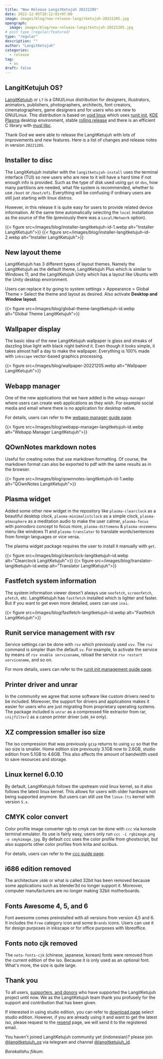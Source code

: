```yaml
---
title: "New Release LangitKetujuh 20221205"
date: 2022-12-05T18:12:01+07:00
image: images/blog/new-release-langitketujuh-20221205.jpg
opengraph:
  image: images/blog/new-release-langitketujuh-20221205.jpg
# post type (regular/featured)
type: "regular"
description: ""
author: "LangitKetujuh"
categories:
  - release
tag:
  - os
draft: false
---
```


## LangitKetujuh OS?

[LangitKetujuh](https://langitketujuh.id) or `L7` is a GNU/Linux distribution for designers, illustrators, animators, publishers, photographers, architects, font creators, cinematographers, game designers and for users who are new to GNU/Linux. This distribution is based on [void linux](https://voidlinux.org) which uses [runit init](http://smarden.org/runit/), [KDE Plasma](https://kde.org/plasma-desktop) desktop environment, stable [rolling release](https://en.wikipedia.org/wiki/Rolling_release) and there is an efficient C library with [musl libc](https://www.musl-libc.org).

Thank God we were able to release the LangitKetujuh with lots of improvements and new features. Here is a list of changes and release notes in version `20221205`.

## Installer to disc

The LangitKetujuh installer with the `langitketujuh-install` uses the terminal interface (TUI) so new users who are new to it will have a hard time if not enough info is provided. Such as the type of disk used using `gpt` or `dos`, how many partitions are needed, what file system is recommended, whether to use `/boot` or `/boot/efi`. Everything will be confusing if ordinary users are still just starting with linux distros.

However, in this release it is quite easy for users to provide related device information. At the same time automatically selecting the `local` installation as the source of the file (previously there was a `Local/Network` option).

{{< figure src=/images/blog/installer-langitketujuh-id-1.webp alt="Installer LangitKetujuh">}}
{{< figure src=/images/blog/installer-langitketujuh-id-2.webp alt="Installer LangitKetujuh">}}

## New layout theme

LangitKetujuh has 3 different types of layout themes. Namely the LangitKetujuh as the default theme, LangitKetujuh Plus which is similar to Windows 11, and the LangitKetujuh Unity which has a layout like Ubuntu with the Unity desktop environment.

Users can replace it by going to system settings > Appearance > Global Theme > Select the theme and layout as desired. Also activate **Desktop and Window layout**.

{{< figure src=/images/blog/global-theme-langitketujuh-id.webp alt="Global Theme LangitKetujuh">}}

## Wallpaper display

The basic idea of the new LangitKetujuh wallpaper is glass and streaks of dazzling blue light with black night behind it. Even though it looks simple, it takes almost half a day to make the wallpaper. Everything is 100% made with `inkscape` vector-based graphics processing.

{{< figure src=/images/blog/wallpaper-20221205.webp alt="Wallpaper LangitKetujuh">}}

## Webapp manager

One of the new applications that we have added is the `webapp-manager` where users can create web applications as they wish. For example social media and email where there is no application for desktop native.

For details, users can refer to the [webapp manager guide page](https://panduan.langitketujuh.id/aplikasi/produktifitas/webapp-manager).

{{< figure src=/images/blog/webapp-manager-langitketujuh-id.webp alt="Webapp Manager LangitKetujuh">}}

## QOwnNotes markdown notes

Useful for creating notes that use markdown formatting. Of course, the markdown format can also be exported to pdf with the same results as in the browser.

{{< figure src=/images/blog/qownnotes-langitketujuh-id-1.webp alt="QOwnNotes LangitKetujuh">}}

## Plasma widget

Added some other new widget in the repository like `plasma-clearclock` as a beautiful desktop clock, `plasma-minimalistclock` as a simple clock, `plasma-atmosphere` as a meditation audio to make the user calmer, `plasma-focus` with pomodoro concept to focus more, `plasma-dittomenu` & `plasma-onzemenu` menu like windows 11 and `plasma-translator` to translate words/sentences from foreign languages or vice versa.

The plasma widget package requires the user to install it manually with `get`.

{{< figure src=/images/blog/clearclock-langitketujuh-id.webp alt="Clearclock LangitKetujuh">}}
{{< figure src=/images/blog/translator-langitketujuh-id.webp alt="Translator LangitKetujuh">}}

## Fastfetch system information

The system information viewer doesn't always use `neofetch`, `screenfetch`, `pfetch`, etc. LangitKetujuh has `fastfetch` installed which is lighter and faster. But if you want to get even more detailed, users can use `inxi`.

{{< figure src=/images/blog/fastfetch-langitketujuh-id.webp alt="Fastfetch LangitKetujuh">}}

## Runit service management with rsv

Service settings can be done with `rsv` which previously used `vsv`. The `rsv` command is simpler than the default `sv`. For example, to activate the service by means of `rsv enable servicename`, reload the service `rsv restart servicename`, and so on.

For more details, users can refer to the [runit init management guide page](https://panduan.langitkejuangan.id/konfigurasi/layanan/rsv).

## Printer driver and unrar

In the community we agree that some software like custom drivers need to be included. Moreover, the support for drivers and applications makes it easier for users who are just migrating from proprietary operating systems. The package included is `unrar` as a compressed file extractor from rar, `cnijfilter2` as a canon printer driver (`x86_64` only).

## XZ compression smaller iso size

The iso compression that was previously `gzip` returns to using `xz` so that the iso size is smaller. Home edition size previously 3.1GB now to 2.6GB, studio edition from 5.1GB to 4.6GB. This also affects the amount of bandwidth used to save resources and storage.

## Linux kernel 6.0.10

By default, LangitKetujuh follows the upstream void linux kernel, so it also follows the latest linux kernel. This allows for users with older hardware not being supported anymore. But users can still use the `linux-lts` kernel with version `5.x`.

## CMYK color convert

Color profile image converter rgb to cmyk can be done with `ccc` via konsole terminal emulator. Its use is fairly easy, users only run `ccc -i rgbimage.png -o cmykimage.jpg`. By default ccc uses the color profile from ghostscript, but also supports other color profiles from krita and scribus.

For details, users can refer to the [ccc guide page](https://panduan.langitketujuh.id/aplikasi/perkakas/ccc.html).

## i686 edition removed

The architecture `i686` or what is called 32bit has been removed because some applications such as blender3d no longer support it. Moreover, computer manufacturers are no longer making 32bit motherboards.

## Fonts Awesome 4, 5, and 6

Font awesome comes preinstalled with all versions from version 4,5 and 6. It includes the `Free` category icon and some `Brands` icons. Users can use it for design purposes in inkscape or for office purposes with libreoffice.

## Fonts noto cjk removed

The `noto-fonts-cjk` (chinese, japanese, korean) fonts were removed from the current edition of the iso. Because it is only used as an optional font. What's more, the size is quite large.

## Thank you

To all users, [supporters, and donors](../../supporters) who have supported the LangitKetujuh project until now. We as the LangitKetujuh team thank you profusely for the support and contribution that has been given.

If interested in using studio edition, you can refer to [download page](../../os/download) select studio edition. However, if you are already using it and want to get the latest iso, please request to the [resend](../../os/resend) page, we will send it to the registered email.

You haven't joined LangitKetujuh community yet (indonesian)? please join [@langitketujuh_os](https://t.me/langitketujuh_os) via telegram and channel [@langitketujuh_id](https://t.me/langitketujuh_id).

_Barakallahu fiikum._
